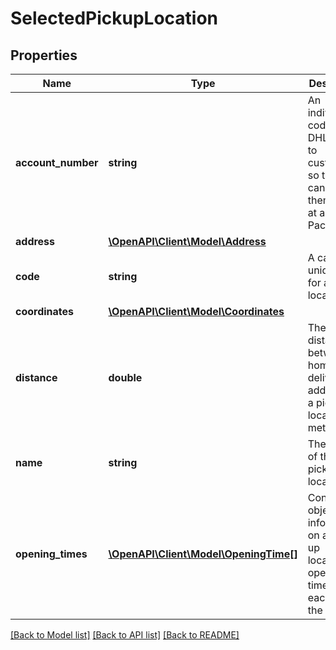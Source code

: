 # SelectedPickupLocation

## Properties
Name | Type | Description | Notes
------------ | ------------- | ------------- | -------------
**account_number** | **string** | An individual code that DHL issues to customers so that they can identify themselves at a DHL PackStation. | [optional] 
**address** | [**\OpenAPI\Client\Model\Address**](Address.md) |  | [optional] 
**code** | **string** | A carrier&#39;s unique code for a pickup location. | [optional] 
**coordinates** | [**\OpenAPI\Client\Model\Coordinates**](Coordinates.md) |  | [optional] 
**distance** | **double** | The distance between a home delivery address and a pickup location in meters. | [optional] 
**name** | **string** | The name of the pickup location. | [optional] 
**opening_times** | [**\OpenAPI\Client\Model\OpeningTime[]**](OpeningTime.md) | Contains objects with information on a pick-up location&#39;s opening times for each day of the week. | [optional] 

[[Back to Model list]](../README.md#documentation-for-models) [[Back to API list]](../README.md#documentation-for-api-endpoints) [[Back to README]](../README.md)



